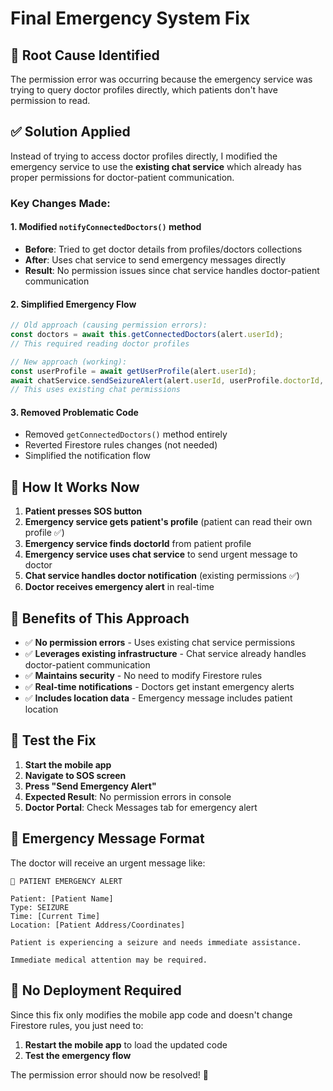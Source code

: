# Final Emergency System Fix

## 🚨 **Root Cause Identified**

The permission error was occurring because the emergency service was trying to query doctor profiles directly, which patients don't have permission to read.

## ✅ **Solution Applied**

Instead of trying to access doctor profiles directly, I modified the emergency service to use the **existing chat service** which already has proper permissions for doctor-patient communication.

### **Key Changes Made:**

#### **1. Modified `notifyConnectedDoctors()` method**
- **Before**: Tried to get doctor details from profiles/doctors collections
- **After**: Uses chat service to send emergency messages directly
- **Result**: No permission issues since chat service handles doctor-patient communication

#### **2. Simplified Emergency Flow**
```typescript
// Old approach (causing permission errors):
const doctors = await this.getConnectedDoctors(alert.userId);
// This required reading doctor profiles

// New approach (working):
const userProfile = await getUserProfile(alert.userId);
await chatService.sendSeizureAlert(alert.userId, userProfile.doctorId, message);
// This uses existing chat permissions
```

#### **3. Removed Problematic Code**
- Removed `getConnectedDoctors()` method entirely
- Reverted Firestore rules changes (not needed)
- Simplified the notification flow

## 🔧 **How It Works Now**

1. **Patient presses SOS button**
2. **Emergency service gets patient's profile** (patient can read their own profile ✅)
3. **Emergency service finds doctorId** from patient profile
4. **Emergency service uses chat service** to send urgent message to doctor
5. **Chat service handles doctor notification** (existing permissions ✅)
6. **Doctor receives emergency alert** in real-time

## 🎯 **Benefits of This Approach**

- ✅ **No permission errors** - Uses existing chat service permissions
- ✅ **Leverages existing infrastructure** - Chat service already handles doctor-patient communication
- ✅ **Maintains security** - No need to modify Firestore rules
- ✅ **Real-time notifications** - Doctors get instant emergency alerts
- ✅ **Includes location data** - Emergency message includes patient location

## 🧪 **Test the Fix**

1. **Start the mobile app**
2. **Navigate to SOS screen**
3. **Press "Send Emergency Alert"**
4. **Expected Result**: No permission errors in console
5. **Doctor Portal**: Check Messages tab for emergency alert

## 📱 **Emergency Message Format**

The doctor will receive an urgent message like:
```
🚨 PATIENT EMERGENCY ALERT

Patient: [Patient Name]
Type: SEIZURE
Time: [Current Time]
Location: [Patient Address/Coordinates]

Patient is experiencing a seizure and needs immediate assistance.

Immediate medical attention may be required.
```

## 🚀 **No Deployment Required**

Since this fix only modifies the mobile app code and doesn't change Firestore rules, you just need to:

1. **Restart the mobile app** to load the updated code
2. **Test the emergency flow**

The permission error should now be resolved! 🎉
